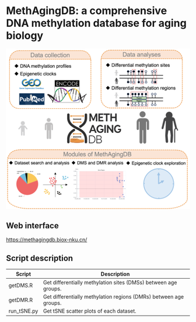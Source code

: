 # **MethAgingDB: a comprehensive DNA methylation database for aging biology**

![MINGLE](./MethAgingDB.png)

## Web interface

https://methagingdb.biox-nku.cn/

## Script description

| Script      | Description                                                  |
| ----------- | ------------------------------------------------------------ |
| getDMS.R    | Get differentially methylation sites (DMSs) between age groups. |
| getDMR.R    | Get differentially methylation regions (DMRs) between age groups. |
| run_tSNE.py | Get tSNE scatter plots of each dataset.                      |
